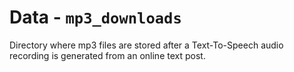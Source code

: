 # Data - `mp3_downloads`

Directory where mp3 files are stored after a Text-To-Speech audio recording is generated from an online text post.

